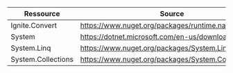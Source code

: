 | Ressource          |  Source                                              |
|--------------------|------------------------------------------------------|
| Ignite.Convert     | https://www.nuget.org/packages/runtime.native.System |
| System             | https://dotnet.microsoft.com/en-us/download          |
| System.Linq        | https://www.nuget.org/packages/System.Linq           |
| System.Collections | https://www.nuget.org/packages/System.Collections    |